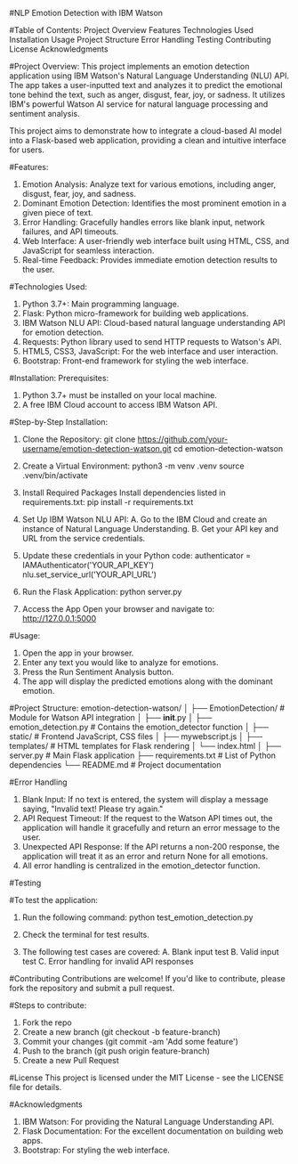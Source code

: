 #NLP Emotion Detection with IBM Watson

#Table of Contents:
Project Overview
Features
Technologies Used
Installation
Usage
Project Structure
Error Handling
Testing
Contributing
License
Acknowledgments

#Project Overview:
This project implements an emotion detection application using IBM Watson's Natural Language Understanding (NLU) API. The app takes a user-inputted text and analyzes it to predict the emotional tone behind the text, such as anger, disgust, fear, joy, or sadness. It utilizes IBM's powerful Watson AI service for natural language processing and sentiment analysis.

This project aims to demonstrate how to integrate a cloud-based AI model into a Flask-based web application, providing a clean and intuitive interface for users.

#Features:
1. Emotion Analysis: Analyze text for various emotions, including anger, disgust, fear, joy, and sadness.
2. Dominant Emotion Detection: Identifies the most prominent emotion in a given piece of text.
3. Error Handling: Gracefully handles errors like blank input, network failures, and API timeouts.
4. Web Interface: A user-friendly web interface built using HTML, CSS, and JavaScript for seamless interaction.
5. Real-time Feedback: Provides immediate emotion detection results to the user.

#Technologies Used:
1. Python 3.7+: Main programming language.
2. Flask: Python micro-framework for building web applications.
3. IBM Watson NLU API: Cloud-based natural language understanding API for emotion detection.
4. Requests: Python library used to send HTTP requests to Watson's API.
5. HTML5, CSS3, JavaScript: For the web interface and user interaction.
6. Bootstrap: Front-end framework for styling the web interface.

#Installation:
Prerequisites:
1. Python 3.7+ must be installed on your local machine.
2. A free IBM Cloud account to access IBM Watson API.

#Step-by-Step Installation:
1. Clone the Repository:
git clone https://github.com/your-username/emotion-detection-watson.git
cd emotion-detection-watson

2. Create a Virtual Environment:
python3 -m venv .venv
source .venv/bin/activate

3. Install Required Packages Install dependencies listed in requirements.txt:
pip install -r requirements.txt

4. Set Up IBM Watson NLU API:
  A. Go to the IBM Cloud and create an instance of Natural Language Understanding.
  B. Get your API key and URL from the service credentials.

5. Update these credentials in your Python code:
authenticator = IAMAuthenticator('YOUR_API_KEY')
nlu.set_service_url('YOUR_API_URL')

6. Run the Flask Application:
python server.py

7. Access the App Open your browser and navigate to:
http://127.0.0.1:5000

#Usage:
1. Open the app in your browser.
2. Enter any text you would like to analyze for emotions.
3. Press the Run Sentiment Analysis button.
4. The app will display the predicted emotions along with the dominant emotion.

#Project Structure:
emotion-detection-watson/
│
├── EmotionDetection/         # Module for Watson API integration
│   ├── __init__.py
│   ├── emotion_detection.py  # Contains the emotion_detector function
│
├── static/                   # Frontend JavaScript, CSS files
│   ├── mywebscript.js
│
├── templates/                # HTML templates for Flask rendering
│   └── index.html
│
├── server.py                 # Main Flask application
├── requirements.txt          # List of Python dependencies
└── README.md                 # Project documentation

#Error Handling
1. Blank Input: If no text is entered, the system will display a message saying, "Invalid text! Please try again."
2. API Request Timeout: If the request to the Watson API times out, the application will handle it gracefully and return an error message to the user.
3. Unexpected API Response: If the API returns a non-200 response, the application will treat it as an error and return None for all emotions.
4. All error handling is centralized in the emotion_detector function.

#Testing

#To test the application:
1. Run the following command:
python test_emotion_detection.py

2. Check the terminal for test results.
3. The following test cases are covered:
  A. Blank input test
  B. Valid input test
  C. Error handling for invalid API responses

#Contributing
Contributions are welcome! If you'd like to contribute, please fork the repository and submit a pull request.

#Steps to contribute:
1. Fork the repo
2. Create a new branch (git checkout -b feature-branch)
3. Commit your changes (git commit -am 'Add some feature')
4. Push to the branch (git push origin feature-branch)
5. Create a new Pull Request

#License
This project is licensed under the MIT License - see the LICENSE file for details.

#Acknowledgments
1. IBM Watson: For providing the Natural Language Understanding API.
2. Flask Documentation: For the excellent documentation on building web apps.
3. Bootstrap: For styling the web interface.
